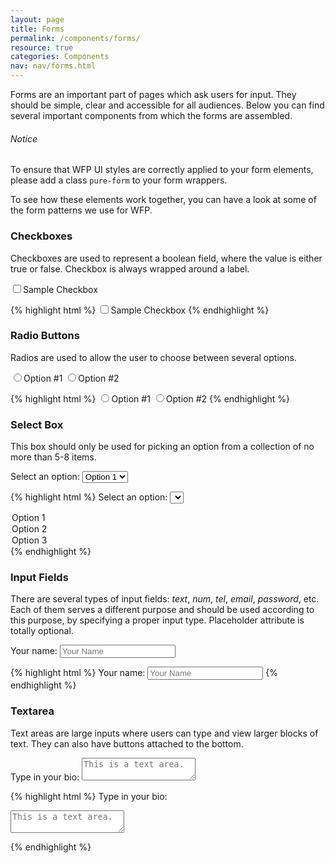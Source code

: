 ```yaml
---
layout: page
title: Forms
permalink: /components/forms/
resource: true
categories: Components
nav: nav/forms.html
---
```


Forms are an important part of pages which ask users for input. They should be simple, clear and accessible for all audiences. Below you can find several important components from which the forms are assembled.

<div class="notice">
  <h6>Notice</h6>
  <p>To ensure that WFP UI styles are correctly applied to your form elements, please add a class <code>pure-form</code> to your form wrappers.</p>
</div>

To see how these elements work together, you can have a look at some of the form patterns we use for WFP.

### Checkboxes
Checkboxes are used to represent a boolean field, where the value is either true or false. Checkbox is always wrapped around a label.

<div class="preview plain input">
  <label class="input--label" for="sample-1">
    <input type="checkbox" class="input--checkbox" id="sample-1">Sample Checkbox
  </label>
</div>

{% highlight html %}
<label class="input-checkbox" for="sample-1">
  <input type="checkbox" id="sample-1">Sample Checkbox
</label>
{% endhighlight %}

### Radio Buttons
Radios are used to allow the user to choose between several options.

<div class="preview plain input">
  <label for="option-one" class="input--label">
    <input id="option-one" class="input--radio" type="radio" name="options">Option #1
  </label>
  <label for="option-two" class="input--label">
    <input id="option-two" class="input--radio" type="radio" name="options">Option #2
  </label>
</div>

{% highlight html %}
<label for="option-one" class="input-radio"><input id="option-one" class="radio" type="radio" name="options">Option #1</label>
<label for="option-two" class="input-radio"><input id="option-two" class="radio" type="radio" name="options">Option #2</label>
{% endhighlight %}

### Select Box
This box should only be used for picking an option from a collection of no more than 5-8 items.

<div class="preview plain pure-form">
  <label for="state">Select an option:</label>
  <select id="select" class="select">
    <option>Option 1</option>
    <option>Option 2</option>
    <option>Option 3</option>
  </select>
</div>

{% highlight html %}
<label for="state">Select an option:</label>
<select id="select" class="select">
  <option>Option 1</option>
  <option>Option 2</option>
  <option>Option 3</option>
</select>
{% endhighlight %}

### Input Fields
There are several types of input fields: _text_, _num_, _tel_, _email_, _password_, etc. Each of them serves a different purpose and should be used according to this purpose, by specifying a proper input type. Placeholder attribute is totally optional.

<div class="preview plain wfp-form">
  <label for="name">Your name:</label>
  <input id="name" type="text" placeholder="Your Name">
</div>

{% highlight html %}
<label for="name">Your name:</label>
<input id="name" type="text" placeholder="Your Name">
{% endhighlight %}

### Textarea
Text areas are large inputs where users can type and view larger blocks of text. They can also have buttons attached to the bottom.

<div class="preview plain pure-form">
  <label for="big-text">Type in your bio:</label>
  <textarea id="big-text" placeholder="This is a text area." class="textarea size-large"></textarea>
</div>

{% highlight html %}
<label for="big-text">Type in your bio:</label>
<textarea id="big-text" placeholder="This is a text area." class="textarea size-large"></textarea>
{% endhighlight %}
